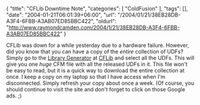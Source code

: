 {
	"title": "CFLib Downtime Note",
	"categories": [
		"ColdFusion"
	],
	"tags": [],
	"date": "2004-01-21T06:01:39+06:00",
	"url": "/2004/01/21/38EB28DB-A3F4-6FBB-A3AB07ED85BBC422",
	"oldurl": "http://www.raymondcamden.com/2004/1/21/38EB28DB-A3F4-6FBB-A3AB07ED85BBC422"
}

CFLib was down for a while yesterday due to a hardware failure. However, did you know that you can have a copy of the <i>entire</i> collection of UDFs? Simply go to the <a href="http://www.cflib.org/LibraryGenerator.cfm">Library Generator</a> at <a href="http://www.cflib.org">CFLib</a> and select all the UDFs. This will give you one <i>huge</i> CFM file with all the released UDFs in it. This file won't be easy to read, but it is a quick way to download the entire collection at once. I keep a copy on my laptop so that I have access when I'm disconnected. Simply refresh your copy about once a week. (Of course, you should continue to visit the site and don't forget to click on those Google ads. ;)